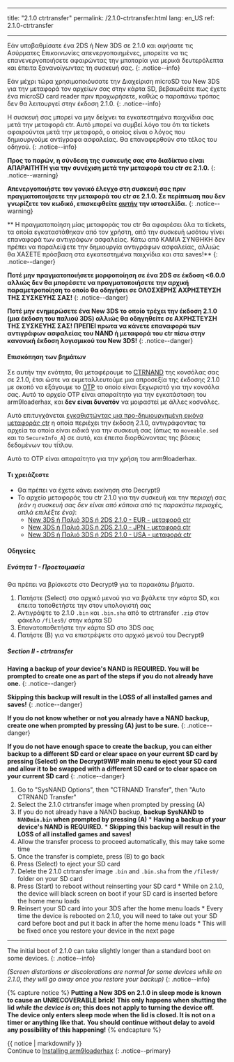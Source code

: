 * * *

title: "2.1.0 ctrtransfer" permalink: /2.1.0-ctrtransfer.html lang: en_US ref: 2.1.0-ctrtransfer

* * *

Εάν υποβαθμίσατε ένα 2DS ή New 3DS σε 2.1.0 και αφήσατε τις Ασύρματες Επικοινωνίες απενεργοποιημένες, μπορείτε να τις επανενεργοποιήσετε αφαιρώντας την μπαταρία για μερικά δευτερόλεπτα και έπειτα ξανανοίγωντας τη συσκευή σας. {: .notice--info}

Εάν μέχρι τώρα χρησιμοποιόυσατε την Διαχείριση microSD του New 3DS για την μεταφορά τον αρχείων σας στην κάρτα SD, βεβαιωθείτε πως έχετε ένα microSD card reader πριν προχωρήσετε, καθώς ο παραπάνω τρόπος δεν θα λειτουργεί στην έκδοση 2.1.0. {: .notice--info}

Η συσκευή σας μπορεί να μην δείχνει τα εγκατεστημένα παιχνίδια σας μετά την μεταφορά ctr. Αυτό μπορεί να συμβεί λόγο του ότι τα tickets αφαιρούνται μετά την μεταφορά, ο οποίος είναι ο λόγος που δημιουργούμε αντίγραφα ασφαλείας. Θα επαναφερθούν στο τέλος του οδηγού. {: .notice--info}

**Προς το παρών, η σύνδεση της συσκευής σας στο διαδίκτυο είναι ΑΠΑΡΑΙΤΗΤΗ για την συνέχιση μετά την μεταφορά του ctr σε 2.1.0.** {: .notice--warning}

**Απενεργοποιήστε τον γονικό έλεγχο στη συσκευή σας πριν πραγματοποιήσετε την μεταφορά του ctr σε 2.1.0. Σε περίπτωση που δεν γνωρίζετε τον κωδικό, επισκεφθείτε [αυτήν](https://mkey.salthax.org/) την ιστοσελίδα.** {: .notice--warning}

** Η πραγματοποίηση μίας μεταφοράς του ctr θα αφαιρέσει όλα τα tickets, τα οποία εγκαταστάθηκαν από τον χρήστη, από την συσκευή ωσότου γίνει επαναφορά των αντιγράφων ασφαλείας. Κάτω από ΚΑΜΙΑ ΣΥΝΘΗΚΗ δεν πρέπει να παραλείψετε την δημιουργία αντιγράφων ασφαλείας, αλλιώς θα ΧΑΣΕΤΕ πρόσβαση στα εγκατεστημένα παιχνίδια και στα saves!** {: .notice--danger}

**Ποτέ μην πραγματοποιήσετε μορφοποίηση σε ένα 2DS σε έκδοση <6.0.0 αλλιώς δεν θα μπορέσετε να πραγματοποιήσετε την αρχική παραμετροποίηση το οποίο θα οδηγήσει σε ΟΛΟΣΧΕΡΗΣ ΑΧΡΗΣΤΕΥΣΗ ΤΗΣ ΣΥΣΚΕΥΗΣ ΣΑΣ!** {: .notice--danger}

**Ποτέ μην ενημερώσετε ένα New 3DS το οποίο τρέχει την έκδοση 2.1.0 (μια έκδοση του παλιού 3DS) αλλιώς θα οδηγηθείτε σε ΑΧΡΗΣΤΕΥΣΗ ΤΗΣ ΣΥΣΚΕΥΗΣ ΣΑΣ! ΠΡΕΠΕΙ πρωτα να κάνετε επαναφορά των αντιγράφων ασφαλείας του NAND ή μεταφορά του ctr πίσω στην κανονική έκδοση λογισμικού του New 3DS!** {: .notice--danger}

#### Επισκόπηση των βημάτων

Σε αυτήν την ενότητα, θα μεταφέρουμε το [CTRNAND](https://www.3dbrew.org/wiki/Flash_Filesystem#CTR_partition) της κονσόλας σας σε 2.1.0, έτσι ώστε να εκμεταλλευτούμε μια απροσεξία της έκδοσης 2.1.0 με σκοπό να εξάγουμε το [OTP](otp-info) το οποίο είναι ξεχωριστό για την κονσόλα σας. Αυτό το αρχείο OTP είναι απαραίτητο για την εγκατάσταση του arm9loaderhax, και **δεν είναι δυνατόν** να μοιραστεί με άλλες κοσνόλες.

Αυτό επιτυγχάνεται [εγκαθιστώντας μια προ-δημιουργημένη εικόνα μεταφοράς ctr](https://www.reddit.com/r/3dshacks/comments/4zhe4a/) η οποία περιέχει την έκδοση 2.1.0, αντιγράφοντας τα αρχεία τα οποία είναι ειδικά για την συσκευή σας (όπως το `moveable.sed` και το `SecureInfo_A`) σε αυτό, και έπειτα διορθώνοντας της βάσεις δεδομένων του τίτλου.

Αυτό το OTP είναι απαραίτητο για την χρήση του arm9loaderhax.

#### Τι χρειάζεστε

* Θα πρέπει να έχετε κάνει εκκίνηση στο Decrypt9
* Το αρχείο μεταφοράς του ctr 2.1.0 για την συσκευή και την περιοχή σας  
    *(εάν η συσκευή σας δεν είναι από κάποια από τις παρακάτω περιοχές, απλά επιλέξτε ένα)*: 
    * [New 3DS ή Παλιό 3DS ή 2DS 2.1.0 - EUR - μεταφορά ctr](magnet:?xt=urn:btih:89acc9c1b488b8b38251de0ddf07975d6bd354a1&dn=2.1.0-4E%5Fctrtransfer%5Fo3ds.zip&tr=udp%3A%2F%2Ftracker.coppersurfer.tk%3A6969%2Fannounce&tr=udp%3A%2F%2Ftracker.opentrackr.org%3A1337%2Fannounce&tr=http%3A%2F%2Ftracker.opentrackr.org%3A1337%2Fannounce&tr=udp%3A%2F%2Fzer0day.ch%3A1337%2Fannounce&tr=udp%3A%2F%2Ftracker.leechers-paradise.org%3A6969%2Fannounce&tr=http%3A%2F%2Fexplodie.org%3A6969%2Fannounce&tr=udp%3A%2F%2Fexplodie.org%3A6969%2Fannounce&tr=udp%3A%2F%2F9.rarbg.com%3A2710%2Fannounce&tr=udp%3A%2F%2Fp4p.arenabg.com%3A1337%2Fannounce&tr=http%3A%2F%2Fp4p.arenabg.com%3A1337%2Fannounce&tr=udp%3A%2F%2Ftracker.aletorrenty.pl%3A2710%2Fannounce&tr=http%3A%2F%2Ftracker.aletorrenty.pl%3A2710%2Fannounce&tr=http%3A%2F%2Ftracker1.wasabii.com.tw%3A6969%2Fannounce&tr=http%3A%2F%2Ftracker.baravik.org%3A6970%2Fannounce&tr=http%3A%2F%2Ftracker.tfile.me%2Fannounce&tr=udp%3A%2F%2Ftorrent.gresille.org%3A80%2Fannounce&tr=http%3A%2F%2Ftorrent.gresille.org%2Fannounce&tr=udp%3A%2F%2Ftracker.yoshi210.com%3A6969%2Fannounce&tr=udp%3A%2F%2Ftracker.tiny-vps.com%3A6969%2Fannounce&tr=udp%3A%2F%2Ftracker.filetracker.pl%3A8089%2Fannounce) 
    * [New 3DS ή Παλιό 3DS ή 2DS 2.1.0 - JPN - μεταφορά ctr](magnet:?xt=urn:btih:3dbb9c9c85a33c6242f424dcbaebcacdd8a5912b&dn=2.1.0-4J%5Fctrtransfer%5Fo3ds.zip&tr=udp%3A%2F%2Ftracker.coppersurfer.tk%3A6969%2Fannounce&tr=udp%3A%2F%2Ftracker.opentrackr.org%3A1337%2Fannounce&tr=http%3A%2F%2Ftracker.opentrackr.org%3A1337%2Fannounce&tr=udp%3A%2F%2Fzer0day.ch%3A1337%2Fannounce&tr=udp%3A%2F%2Ftracker.leechers-paradise.org%3A6969%2Fannounce&tr=http%3A%2F%2Fexplodie.org%3A6969%2Fannounce&tr=udp%3A%2F%2Fexplodie.org%3A6969%2Fannounce&tr=udp%3A%2F%2F9.rarbg.com%3A2710%2Fannounce&tr=udp%3A%2F%2Fp4p.arenabg.com%3A1337%2Fannounce&tr=http%3A%2F%2Fp4p.arenabg.com%3A1337%2Fannounce&tr=udp%3A%2F%2Ftracker.aletorrenty.pl%3A2710%2Fannounce&tr=http%3A%2F%2Ftracker.aletorrenty.pl%3A2710%2Fannounce&tr=http%3A%2F%2Ftracker1.wasabii.com.tw%3A6969%2Fannounce&tr=http%3A%2F%2Ftracker.baravik.org%3A6970%2Fannounce&tr=http%3A%2F%2Ftracker.tfile.me%2Fannounce&tr=udp%3A%2F%2Ftorrent.gresille.org%3A80%2Fannounce&tr=http%3A%2F%2Ftorrent.gresille.org%2Fannounce&tr=udp%3A%2F%2Ftracker.yoshi210.com%3A6969%2Fannounce&tr=udp%3A%2F%2Ftracker.tiny-vps.com%3A6969%2Fannounce&tr=udp%3A%2F%2Ftracker.filetracker.pl%3A8089%2Fannounce) 
    * [New 3DS ή Παλιό 3DS ή 2DS 2.1.0 - USA - μεταφορά ctr](magnet:?xt=urn:btih:1609ce9ee7b0ed9b6dea0b3e7cca4fc52dad6ff4&dn=2.1.0-4U%5Fctrtransfer%5Fo3ds.zip&tr=udp%3A%2F%2Ftracker.coppersurfer.tk%3A6969%2Fannounce&tr=udp%3A%2F%2Ftracker.opentrackr.org%3A1337%2Fannounce&tr=http%3A%2F%2Ftracker.opentrackr.org%3A1337%2Fannounce&tr=udp%3A%2F%2Fzer0day.ch%3A1337%2Fannounce&tr=udp%3A%2F%2Ftracker.leechers-paradise.org%3A6969%2Fannounce&tr=http%3A%2F%2Fexplodie.org%3A6969%2Fannounce&tr=udp%3A%2F%2Fexplodie.org%3A6969%2Fannounce&tr=udp%3A%2F%2F9.rarbg.com%3A2710%2Fannounce&tr=udp%3A%2F%2Fp4p.arenabg.com%3A1337%2Fannounce&tr=http%3A%2F%2Fp4p.arenabg.com%3A1337%2Fannounce&tr=udp%3A%2F%2Ftracker.aletorrenty.pl%3A2710%2Fannounce&tr=http%3A%2F%2Ftracker.aletorrenty.pl%3A2710%2Fannounce&tr=http%3A%2F%2Ftracker1.wasabii.com.tw%3A6969%2Fannounce&tr=http%3A%2F%2Ftracker.baravik.org%3A6970%2Fannounce&tr=http%3A%2F%2Ftracker.tfile.me%2Fannounce&tr=udp%3A%2F%2Ftorrent.gresille.org%3A80%2Fannounce&tr=http%3A%2F%2Ftorrent.gresille.org%2Fannounce&tr=udp%3A%2F%2Ftracker.yoshi210.com%3A6969%2Fannounce&tr=udp%3A%2F%2Ftracker.tiny-vps.com%3A6969%2Fannounce&tr=udp%3A%2F%2Ftracker.filetracker.pl%3A8089%2Fannounce)

#### Οδηγείες

##### Ενότητα 1 - Προετοιμασία

Θα πρέπει να βρίσκεστε στο Decrypt9 για τα παρακάτω βήματα.

  1. Πατήστε (Select) στο αρχικό μενού για να βγάλετε την κάρτα SD, και έπειτα τοποθετήστε την στον υπολογιστή σας
  2. Αντιγράψτε το 2.1.0 `.bin` και `.bin.sha` από το ctrtransfer `.zip` στον φάκελο `/files9/` στην κάρτα SD
  3. Επανατοποθετήστε την κάρτα SD στο 3DS σας
  4. Πατήστε (Β) για να επιστρέψετε στο αρχικό μενού του Decrypt9

##### Section II - ctrtransfer

**Having a backup of *your* device's NAND is REQUIRED. You will be prompted to create one as part of the steps if you do not already have one.** {: .notice--danger}

**Skipping this backup will result in the LOSS of all installed games and saves!** {: .notice--danger}

**If you do not know whether or not you already have a NAND backup, create one when prompted by pressing (A) just to be sure.** {: .notice--danger}

**If you do not have enough space to create the backup, you can either backup to a different SD card or clear space on your current SD card by pressing (Select) on the Decrypt9WIP main menu to eject your SD card and allow it to be swapped with a different SD card or to clear space on your current SD card** {: .notice--danger}

  1. Go to "SysNAND Options", then "CTRNAND Transfer", then "Auto CTRNAND Transfer"
  2. Select the 2.1.0 ctrtransfer image when prompted by pressing (A)
  3. If you do not already have a NAND backup, **backup SysNAND to `NANDmin.bin` when prompted by pressing (A)** 
    * **Having a backup of *your* device's NAND is REQUIRED.**
    * **Skipping this backup will result in the LOSS of all installed games and saves!**
  4. Allow the transfer process to proceed automatically, this may take some time
  5. Once the transfer is complete, press (B) to go back
  6. Press (Select) to eject your SD card
  7. Delete the 2.1.0 ctrtransfer image `.bin` and `.bin.sha` from the `/files9/` folder on your SD card
  8. Press (Start) to reboot without reinserting your SD card 
    * While on 2.1.0, the device will black screen on boot if your SD card is inserted before the home menu loads
  9. Reinsert your SD card into your 3DS after the home menu loads 
    * Every time the device is rebooted on 2.1.0, you will need to take out your SD card before boot and put it back in after the home menu loads
    * This will be fixed once you restore your device in the next page

* * *

The initial boot of 2.1.0 can take slightly longer than a standard boot on some devices. {: .notice--info}

*(Screen distortions or discolorations are normal for some devices while on 2.1.0, they will go away once you restore your backup)* {: .notice--info}

{% capture notice %} **Putting a New 3DS on 2.1.0 in sleep mode is known to cause an UNRECOVERABLE brick!** **This only happens when shutting the lid *while the device is on*; this does not apply to turning the device off.** **The device only enters sleep mode when the lid is closed. It is not on a timer or anything like that.** **You should continue without delay to avoid any possibility of this happening!** {% endcapture %}<div class="notice--danger">{{ notice | markdownify }}</div>Continue to [Installing arm9loaderhax](installing-arm9loaderhax) {: .notice--primary}